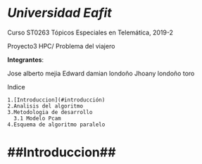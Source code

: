 __*Universidad Eafit*__
===================

Curso ST0263 Tópicos Especiales en Telemática, 2019-2

Proyecto3 HPC/ Problema del viajero 


__Integrantes__:

Jose alberto mejia 
Edward damian londoño
Jhoany londoño toro

Indice

    1.[Introduccion](#introducción) 
    2.Analisis del algoritmo 
    3.Metodologia de desarrollo 
      3.1 Modelo Pcam
    4.Esquema de algoritmo paralelo 
    
 ##Introduccion##
 ============
 
 
    
    

